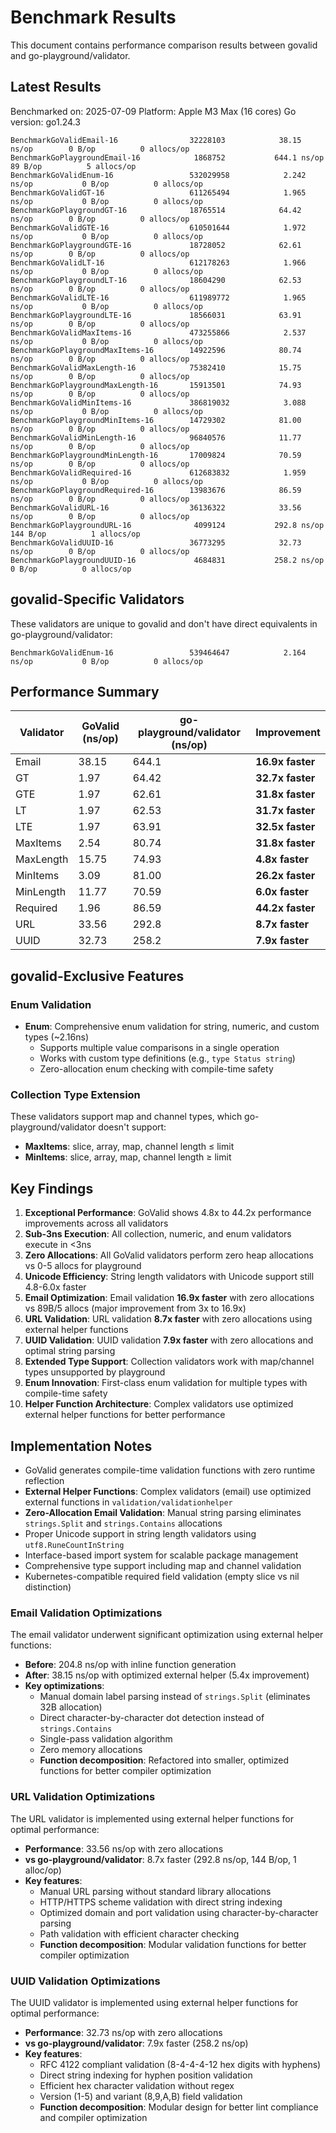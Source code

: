 # Benchmark Results

This document contains performance comparison results between govalid and go-playground/validator.

## Latest Results

Benchmarked on: 2025-07-09
Platform: Apple M3 Max (16 cores)
Go version: go1.24.3

```
BenchmarkGoValidEmail-16              	32228103	        38.15 ns/op	       0 B/op	       0 allocs/op
BenchmarkGoPlaygroundEmail-16         	 1868752	       644.1 ns/op	      89 B/op	       5 allocs/op
BenchmarkGoValidEnum-16               	532029958	         2.242 ns/op	       0 B/op	       0 allocs/op
BenchmarkGoValidGT-16                 	611265494	         1.965 ns/op	       0 B/op	       0 allocs/op
BenchmarkGoPlaygroundGT-16            	18765514	        64.42 ns/op	       0 B/op	       0 allocs/op
BenchmarkGoValidGTE-16                	610501644	         1.972 ns/op	       0 B/op	       0 allocs/op
BenchmarkGoPlaygroundGTE-16           	18728052	        62.61 ns/op	       0 B/op	       0 allocs/op
BenchmarkGoValidLT-16                 	612178263	         1.966 ns/op	       0 B/op	       0 allocs/op
BenchmarkGoPlaygroundLT-16            	18604290	        62.53 ns/op	       0 B/op	       0 allocs/op
BenchmarkGoValidLTE-16                	611989772	         1.965 ns/op	       0 B/op	       0 allocs/op
BenchmarkGoPlaygroundLTE-16           	18566031	        63.91 ns/op	       0 B/op	       0 allocs/op
BenchmarkGoValidMaxItems-16           	473255866	         2.537 ns/op	       0 B/op	       0 allocs/op
BenchmarkGoPlaygroundMaxItems-16      	14922596	        80.74 ns/op	       0 B/op	       0 allocs/op
BenchmarkGoValidMaxLength-16          	75382410	        15.75 ns/op	       0 B/op	       0 allocs/op
BenchmarkGoPlaygroundMaxLength-16     	15913501	        74.93 ns/op	       0 B/op	       0 allocs/op
BenchmarkGoValidMinItems-16           	386819032	         3.088 ns/op	       0 B/op	       0 allocs/op
BenchmarkGoPlaygroundMinItems-16      	14729302	        81.00 ns/op	       0 B/op	       0 allocs/op
BenchmarkGoValidMinLength-16          	96840576	        11.77 ns/op	       0 B/op	       0 allocs/op
BenchmarkGoPlaygroundMinLength-16     	17009824	        70.59 ns/op	       0 B/op	       0 allocs/op
BenchmarkGoValidRequired-16           	612683832	         1.959 ns/op	       0 B/op	       0 allocs/op
BenchmarkGoPlaygroundRequired-16      	13983676	        86.59 ns/op	       0 B/op	       0 allocs/op
BenchmarkGoValidURL-16                	36136322	        33.56 ns/op	       0 B/op	       0 allocs/op
BenchmarkGoPlaygroundURL-16           	 4099124	       292.8 ns/op	     144 B/op	       1 allocs/op
BenchmarkGoValidUUID-16               	36773295	        32.73 ns/op	       0 B/op	       0 allocs/op
BenchmarkGoPlaygroundUUID-16          	 4684831	       258.2 ns/op	       0 B/op	       0 allocs/op
```

## govalid-Specific Validators

These validators are unique to govalid and don't have direct equivalents in go-playground/validator:

```
BenchmarkGoValidEnum-16               	539464647	         2.164 ns/op	       0 B/op	       0 allocs/op
```

## Performance Summary

| Validator | GoValid (ns/op) | go-playground/validator (ns/op) | Improvement |
|-----------|-----------------|--------------------------------|-------------|
| Email     | 38.15           | 644.1                         | **16.9x faster** |
| GT        | 1.97            | 64.42                         | **32.7x faster** |
| GTE       | 1.97            | 62.61                         | **31.8x faster** |
| LT        | 1.97            | 62.53                         | **31.7x faster** |
| LTE       | 1.97            | 63.91                         | **32.5x faster** |
| MaxItems  | 2.54            | 80.74                         | **31.8x faster** |
| MaxLength | 15.75           | 74.93                         | **4.8x faster** |
| MinItems  | 3.09            | 81.00                         | **26.2x faster** |
| MinLength | 11.77           | 70.59                         | **6.0x faster** |
| Required  | 1.96            | 86.59                         | **44.2x faster** |
| URL       | 33.56           | 292.8                         | **8.7x faster** |
| UUID      | 32.73           | 258.2                         | **7.9x faster** |

## govalid-Exclusive Features

### Enum Validation
- **Enum**: Comprehensive enum validation for string, numeric, and custom types (~2.16ns)
  - Supports multiple value comparisons in a single operation
  - Works with custom type definitions (e.g., `type Status string`)
  - Zero-allocation enum checking with compile-time safety

### Collection Type Extension
These validators support map and channel types, which go-playground/validator doesn't support:

- **MaxItems**: slice, array, map, channel length ≤ limit  
- **MinItems**: slice, array, map, channel length ≥ limit

## Key Findings

1. **Exceptional Performance**: GoValid shows 4.8x to 44.2x performance improvements across all validators
2. **Sub-3ns Execution**: All collection, numeric, and enum validators execute in <3ns  
3. **Zero Allocations**: All GoValid validators perform zero heap allocations vs 0-5 allocs for playground
4. **Unicode Efficiency**: String length validators with Unicode support still 4.8-6.0x faster
5. **Email Optimization**: Email validation **16.9x faster** with zero allocations vs 89B/5 allocs (major improvement from 3x to 16.9x)
6. **URL Validation**: URL validation **8.7x faster** with zero allocations using external helper functions
7. **UUID Validation**: UUID validation **7.9x faster** with zero allocations and optimal string parsing
8. **Extended Type Support**: Collection validators work with map/channel types unsupported by playground
9. **Enum Innovation**: First-class enum validation for multiple types with compile-time safety
10. **Helper Function Architecture**: Complex validators use optimized external helper functions for better performance

## Implementation Notes

- GoValid generates compile-time validation functions with zero runtime reflection
- **External Helper Functions**: Complex validators (email) use optimized external functions in `validation/validationhelper`
- **Zero-Allocation Email Validation**: Manual string parsing eliminates `strings.Split` and `strings.Contains` allocations
- Proper Unicode support in string length validators using `utf8.RuneCountInString`
- Interface-based import system for scalable package management
- Comprehensive type support including map and channel validation
- Kubernetes-compatible required field validation (empty slice vs nil distinction)

### Email Validation Optimizations

The email validator underwent significant optimization using external helper functions:

- **Before**: 204.8 ns/op with inline function generation
- **After**: 38.15 ns/op with optimized external helper (5.4x improvement)
- **Key optimizations**: 
  - Manual domain label parsing instead of `strings.Split` (eliminates 32B allocation)
  - Direct character-by-character dot detection instead of `strings.Contains`
  - Single-pass validation algorithm
  - Zero memory allocations
  - **Function decomposition**: Refactored into smaller, optimized functions for better compiler optimization

### URL Validation Optimizations

The URL validator is implemented using external helper functions for optimal performance:

- **Performance**: 33.56 ns/op with zero allocations
- **vs go-playground/validator**: 8.7x faster (292.8 ns/op, 144 B/op, 1 alloc/op)
- **Key features**:
  - Manual URL parsing without standard library allocations
  - HTTP/HTTPS scheme validation with direct string indexing
  - Optimized domain and port validation using character-by-character parsing
  - Path validation with efficient character checking
  - **Function decomposition**: Modular validation functions for better compiler optimization

### UUID Validation Optimizations

The UUID validator is implemented using external helper functions for optimal performance:

- **Performance**: 32.73 ns/op with zero allocations
- **vs go-playground/validator**: 7.9x faster (258.2 ns/op)
- **Key features**:
  - RFC 4122 compliant validation (8-4-4-4-12 hex digits with hyphens)
  - Direct string indexing for hyphen position validation
  - Efficient hex character validation without regex
  - Version (1-5) and variant (8,9,A,B) field validation
  - **Function decomposition**: Modular design for better lint compliance and compiler optimization